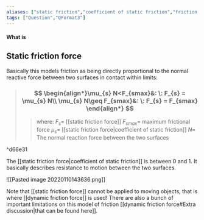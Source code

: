 ```yaml
---
aliases: ["static friction","coefficient of static friction","friction coefficient"]
tags: ["Question","QFormat3"]
---
```


#### What is
## Static friction force

Basically this models friction as being directly proportional to the normal reactive force between two surfaces in contact within limits:

> ### $$ \begin{align*}\mu_{s} N<F_{smax}&: \: F_{s} = \mu_{s} N\\ \mu_{s} N\geq F_{smax}&: \: F_{s} = F_{smax} \end{align*} $$ 
>> where:
>> $F_{s}=$ [[static friction force]]
>> $F_{smax}=$ maximum frictional force
>> $\mu_{s}=$ [[static friction force|coefficient of static friction]]
>> $N=$ The normal reaction force between the two surfaces

^d66e31

The [[static friction force|coefficient of static friction]] is between 0 and 1. It basically describes resistance to motion between the two surfaces.

![[Pasted image 20220110143636.png]]

Note that [[static friction force]] cannot be applied to moving objects, that is where [[dynamic friction force]] is used! 
There are also a bunch of important limitations on this model of friction [[dynamic friction force#Extra discussion|that can be found here]].